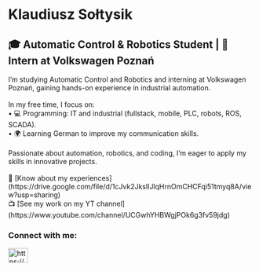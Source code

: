 <h1>Klaudiusz Sołtysik</h1>
<h2>🎓 Automatic Control & Robotics Student | 💼 Intern at Volkswagen Poznań</h2>
I’m studying Automatic Control and Robotics and interning at Volkswagen Poznań, gaining hands-on experience in industrial automation.
</br>
</br>
In my free time, I focus on:
</br>• 💻 Programming: IT and industrial (fullstack, mobile, PLC, robots, ROS, SCADA).
</br>• 🌍 Learning German to improve my communication skills.
</br>
</br>
Passionate about automation, robotics, and coding, I’m eager to apply my skills in innovative projects.
</br>
</br>
📄 [Know about my experiences](https://drive.google.com/file/d/1cJvk2JkslIJlqHrnOmCHCFqi51tmyq8A/view?usp=sharing)
</br>
📺 [See my work on my YT channel](https://www.youtube.com/channel/UCGwhYHBWgjPOk6g3fv59jdg)

<h3 align="left">Connect with me:</h3>
<p align="left">
<a href="https://www.linkedin.com/in/klaudiusz-so%c5%82tysik-949b73247/?locale=en_us" target="blank"><img align="center" src="https://raw.githubusercontent.com/rahuldkjain/github-profile-readme-generator/master/src/images/icons/Social/linked-in-alt.svg" alt="https://www.linkedin.com/in/klaudiusz-so%c5%82tysik-949b73247/?locale=en_us" height="30" width="40" /></a>
</p>
